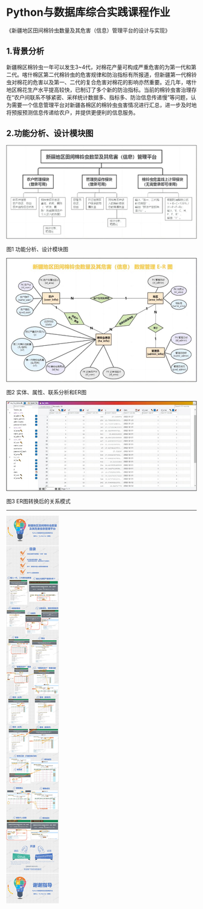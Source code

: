 # Python与数据库综合实践课程作业

《新疆地区田间棉铃虫数量及其危害（信息）管理平台的设计与实现》

## 1.背景分析

新疆棉区棉铃虫一年可以发生3~4代，对棉花产量可构成严重危害的为第一代和第二代。喀什棉区第二代棉铃虫的危害规律和防治指标有所报道，但新疆第一代棉铃虫对棉花的危害以及第一、二代的复合危害对棉花的影响亦然重要。近几年，喀什地区棉花生产水平提高较快，已制订了多个新的防治指标。当前的棉铃虫害治理存在“农户间联系不够紧密、采样统计数据多、指标多、防治信息传递慢”等问题，认为需要一个信息管理平台对新疆各棉区的棉铃虫虫害情况进行汇总，进一步及时地将预报预测信息传递给农户，并提供更便利的信息服务。

## 2.功能分析、设计模块图

![fig.1](./figures/fig.1.jpg)

图1 功能分析、设计模块图

![fig.2](./figures/fig.2.jpg)

图2 实体、属性、联系分析和ER图

![fig.3](./figures/fig.3.jpg)

图3 ER图转换后的关系模式

---

![fig.4](./figures/fig.4.jpg)
